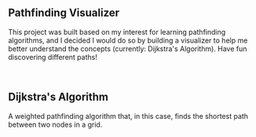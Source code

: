 ## Pathfinding Visualizer

This project was built based on my interest for learning pathfinding algorithms, and I decided I would do so by building a visualizer to help me better understand the concepts (currently: Dijkstra's Algorithm). Have fun discovering different paths!
  
<br />

## Dijkstra's Algorithm

A weighted pathfinding algorithm that, in this case, finds the shortest path between two nodes in a grid.

